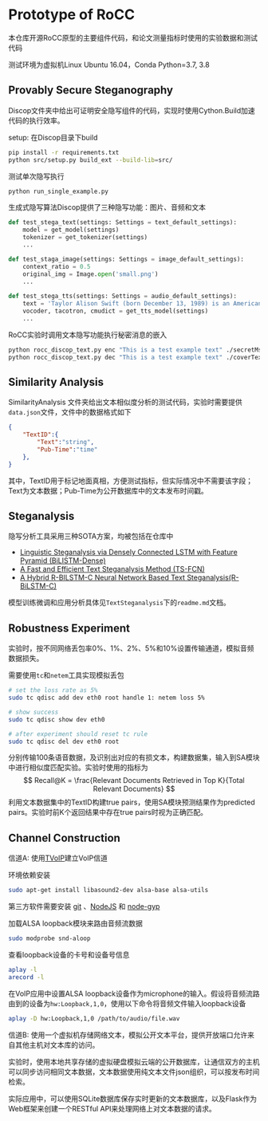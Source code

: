 # Prototype of RoCC

本仓库开源RoCC原型的主要组件代码，和论文测量指标时使用的实验数据和测试代码

测试环境为虚拟机Linux Ubuntu 16.04，Conda Python=3.7, 3.8



## Provably Secure Steganography 

Discop文件夹中给出可证明安全隐写组件的代码，实现时使用Cython.Build加速代码的执行效率。

setup: 在Discop目录下build

```bash
pip install -r requirements.txt
python src/setup.py build_ext --build-lib=src/
```

测试单次隐写执行

```bash
python run_single_example.py
```

生成式隐写算法Discop提供了三种隐写功能：图片、音频和文本

```python
def test_stega_text(settings: Settings = text_default_settings):
    model = get_model(settings)
    tokenizer = get_tokenizer(settings)
	...

def test_staga_image(settings: Settings = image_default_settings):
    context_ratio = 0.5
    original_img = Image.open('small.png')
    ...
   
def test_stega_tts(settings: Settings = audio_default_settings):
    text = 'Taylor Alison Swift (born December 13, 1989) is an American singer-songwriter. '
    vocoder, tacotron, cmudict = get_tts_model(settings)
    ...
```

RoCC实验时调用文本隐写功能执行秘密消息的嵌入

```bash
python rocc_discop_text.py enc "This is a test example text" ./secretMsg
python rocc_discop_text.py dec "This is a test example text" ./coverText
```



## Similarity Analysis

SimilarityAnalysis 文件夹给出文本相似度分析的测试代码，实验时需要提供`data.json`文件，文件中的数据格式如下

```json
{
    "TextID":{
        "Text":"string",
        "Pub-Time":"time"
    },
}
```

其中，TextID用于标记地面真相，方便测试指标，但实际情况中不需要该字段；Text为文本数据；Pub-Time为公开数据库中的文本发布时间戳。



## Steganalysis

隐写分析工具采用三种SOTA方案，均被包括在[]()仓库中

- [Linguistic Steganalysis via Densely Connected LSTM with Feature Pyramid (BiLISTM-Dense)](https://dl.acm.org/doi/abs/10.1145/3369412.3395067)
- [A Fast and Efficient Text Steganalysis Method (TS-FCN)](https://ieeexplore.ieee.org/document/8653856)
- [A Hybrid R-BILSTM-C Neural Network Based Text Steganalysis(R-BiLSTM-C)](https://ieeexplore.ieee.org/abstract/document/8903243)

模型训练微调和应用分析具体见`TextSteganalysis`下的`readme.md`文档。



## Robustness Experiment

实验时，按不同网络丢包率0%、1%、2%、5%和10%设置传输通道，模拟音频数据损失。

需要使用`tc`和`netem`工具实现模拟丢包

```bash
# set the loss rate as 5%
sudo tc qdisc add dev eth0 root handle 1: netem loss 5%

# show success
sudo tc qdisc show dev eth0

# after experiment should reset tc rule
sudo tc qdisc del dev eth0 root
```



分别传输100条语音数据，及识别出对应的有损文本，构建数据集，输入到SA模块中进行相似度匹配实验。实验时使用的指标为
$$
Recall@K = \frac{Relevant Documents Retrieved in Top K}{Total Relevant Documents}
$$
利用文本数据集中的TextID构建true pairs，使用SA模块预测结果作为predicted pairs。实验时前K个返回结果中存在true pairs时视为正确匹配。



## Channel Construction

信道A: 使用[TVoIP](https://github.com/T-vK/tvoip)建立VoIP信道

环境依赖安装

```bash
sudo apt-get install libasound2-dev alsa-base alsa-utils
```

第三方软件需要安装 [git](https://git-scm.com/downloads) 、[NodeJS](https://nodejs.org/en/download/) 和 [node-gyp](https://github.com/nodejs/node-gyp)

加载ALSA loopback模块来路由音频流数据 

```bash
sudo modprobe snd-aloop
```

查看loopback设备的卡号和设备号信息 

```bash
aplay -l
arecord -l
```

在VoIP应用中设置ALSA loopback设备作为microphone的输入。假设将音频流路由到的设备为`hw:Loopback,1,0`，使用以下命令将音频文件输入loopback设备

```bash
aplay -D hw:Loopback,1,0 /path/to/audio/file.wav
```



信道B: 使用一个虚拟机存储网络文本，模拟公开文本平台，提供开放端口允许来自其他主机对文本库的访问。

实验时，使用本地共享存储的虚拟硬盘模拟云端的公开数据库，让通信双方的主机可以同步访问相同文本数据，文本数据使用纯文本文件json组织，可以按发布时间检索。

实际应用中，可以使用SQLite数据库保存实时更新的文本数据库，以及Flask作为Web框架来创建一个RESTful API来处理网络上对文本数据的请求。